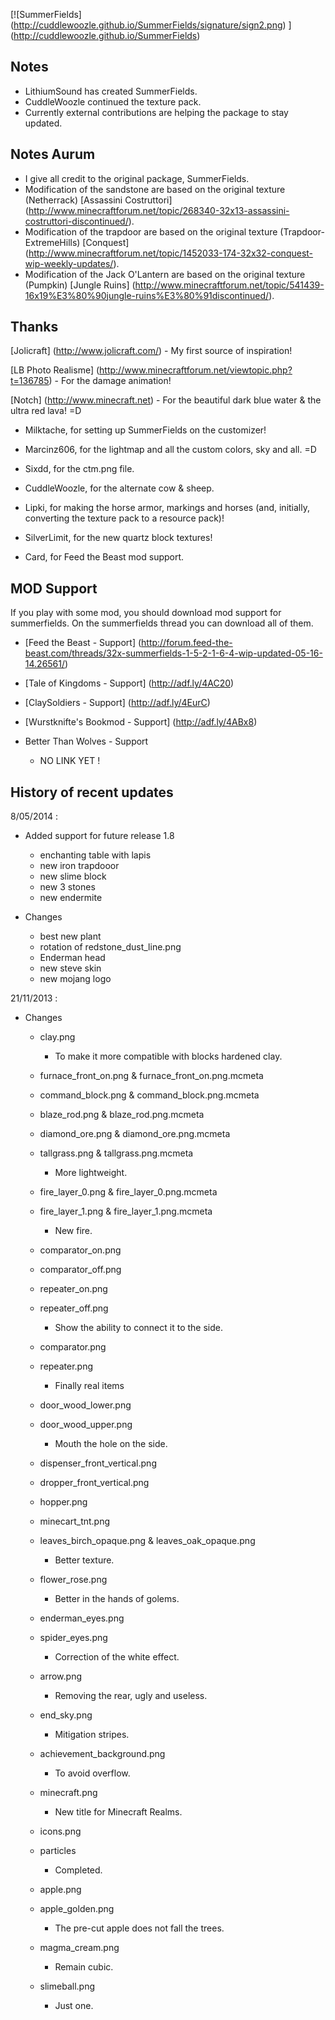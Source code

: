 ﻿[![SummerFields] (http://cuddlewoozle.github.io/SummerFields/signature/sign2.png) ] (http://cuddlewoozle.github.io/SummerFields)

Notes 
-----
        
* LithiumSound has created SummerFields. 
* CuddleWoozle continued the texture pack. 
* Currently external contributions are helping the package to stay updated.

Notes Aurum
-----------

* I give all credit to the original package, SummerFields.
* Modification of the sandstone are based on the original texture (Netherrack) [Assassini Costruttori] (http://www.minecraftforum.net/topic/268340-32x13-assassini-costruttori-discontinued/).
* Modification of the trapdoor are based on the original texture (Trapdoor-ExtremeHills) [Conquest] (http://www.minecraftforum.net/topic/1452033-174-32x32-conquest-wip-weekly-updates/).
* Modification of the Jack O'Lantern are based on the original texture (Pumpkin) [Jungle Ruins] (http://www.minecraftforum.net/topic/541439-16x19%E3%80%90jungle-ruins%E3%80%91discontinued/).

Thanks
------

[Jolicraft] (http://www.jolicraft.com/) - My first source of inspiration!

[LB Photo Realisme] (http://www.minecraftforum.net/viewtopic.php?t=136785) - For the damage animation!

[Notch] (http://www.minecraft.net) - For the beautiful dark blue water & the ultra red lava! =D

* Milktache, for setting up SummerFields on the customizer!

* Marcinz606, for the lightmap and all the custom colors, sky and all. =D

* Sixdd, for the ctm.png file.

* CuddleWoozle, for the alternate cow & sheep.

* Lipki, for making the horse armor, markings and horses (and, initially, converting the texture pack to a resource pack)!

* SilverLimit, for the new quartz block textures!

* Card, for Feed the Beast mod support.

MOD Support   
-----------

If you play with some mod, you should download mod support for summerfields. On the summerfields thread you can download all of them.

* [Feed the Beast - Support] (http://forum.feed-the-beast.com/threads/32x-summerfields-1-5-2-1-6-4-wip-updated-05-16-14.26561/)

* [Tale of Kingdoms - Support] (http://adf.ly/4AC20)

* [ClaySoldiers - Support] (http://adf.ly/4EurC)

* [Wurstknifte's Bookmod - Support] (http://adf.ly/4ABx8)

* Better Than Wolves - Support
  - NO LINK YET !

History of recent updates
-------------------------

8/05/2014 :
* Added support for future release 1.8
  - enchanting table with lapis
  - new iron trapdooor
  - new slime block
  - new 3 stones
  - new endermite
 
* Changes
  - best new plant
  - rotation of redstone_dust_line.png
  - Enderman head
  - new steve skin
  - new mojang logo

21/11/2013 :
* Changes
  - clay.png
    - To make it more compatible with blocks hardened clay.
  - furnace_front_on.png & furnace_front_on.png.mcmeta
  - command_block.png & command_block.png.mcmeta
  - blaze_rod.png & blaze_rod.png.mcmeta

  - diamond_ore.png & diamond_ore.png.mcmeta
  - tallgrass.png & tallgrass.png.mcmeta
    - More lightweight.
  
  - fire_layer_0.png & fire_layer_0.png.mcmeta
  - fire_layer_1.png & fire_layer_1.png.mcmeta
    - New fire.
  
  - comparator_on.png
  - comparator_off.png
  - repeater_on.png
  - repeater_off.png
    - Show the ability to connect it to the side.
  
  - comparator.png
  - repeater.png
    - Finally real items
  
  - door_wood_lower.png
  - door_wood_upper.png
    - Mouth the hole on the side.

  - dispenser_front_vertical.png
  - dropper_front_vertical.png
  - hopper.png
  - minecart_tnt.png
  - leaves_birch_opaque.png & leaves_oak_opaque.png
    - Better texture.
  
  - flower_rose.png
    - Better in the hands of golems.
  
  - enderman_eyes.png
  - spider_eyes.png
    - Correction of the white effect.
  
  - arrow.png
    - Removing the rear, ugly and useless.
  
  - end_sky.png
    - Mitigation stripes.
  
  - achievement_background.png
    - To avoid overflow.

  - minecraft.png
    - New title for Minecraft Realms.
  
  - icons.png
  - particles
    - Completed.
 
  - apple.png
  - apple_golden.png
    - The pre-cut apple does not fall the trees.
  
  - magma_cream.png
    - Remain cubic.

  - slimeball.png
    - Just one.